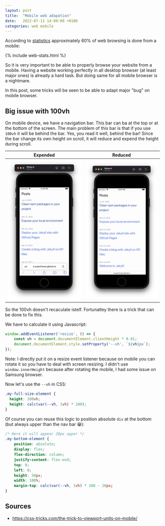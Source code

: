 ```yaml
---
layout: post
title:  "Mobile web adapation"
date:   2022-07-11 14:00:00 +0100
categories: web mobile
---
```


According to [statistics](https://gs.statcounter.com/platform-market-share/desktop-mobile-tablet) approximately 60% of web browsing is done from a mobile:

{% include web-stats.html %}

So it is very important to be able to properly browse your website from a mobile. Having a website working perfectly in all desktop browser (at least major ones) is already a hard task. But doing same for all mobile browser is a nightmare.

In this post, some tricks will be seen to be able to adapt major "bug" on mobile browser.

## Big issue with 100vh
On mobile device, we have a navigation bar. This bar can ba at the top or at the bottom of the screen. The main problem of this bar is that if you use `100vh` it will be behind the bar. Yes, you read it well, behind the bar! Since the bar change its own height on scroll, it will reduce and expend the height during scroll.

Expended            |  Reduced
:-------------------------:|:-------------------------:
![navbar expended](/assets/img/navbar_expend.png)  |  ![navbar reduced](/assets/img/navbar_reduce.png)

So the 100vh doesn't recaculate istelf. Fortunatley there is a trick that can be done to fix this.

We have to calculate it using Javascript:

```js
window.addEventListener('resize', () => {
    const vh = document.documentElement.clientHeight * 0.01;
    document.documentElement.style.setProperty('--vh', `${vh}px`);
});

```
Note: I directly put it on a resize event listener because on mobile you can rotate it so you have to deal with screen resizing. 
I didn't use `window.innerHeight` because after rotating the mobile, I had some issue on Samsung browser. 

Now let's use the `--vh` in CSS:
```css
.my-full-size-element {
  height: 100vh;
  height: calc(var(--vh, 1vh) * 100);
}
```

Of course you can reuse this logic to position absolute `div` at the bottom (but always upper than the nav bar 😁):

```css
/* Here it will appear 20px upper */
.my-bottom-element {
    position: absolute;
    display: flex;
    flex-direction: column;
    justify-content: flex-end;
    top: 0;
    left: 0;
    height: 50px;
    width: 100%;
    margin-top: calc(var(--vh, 1vh) * 100 - 20px;
}
```

## Sources
- <https://css-tricks.com/the-trick-to-viewport-units-on-mobile/>
